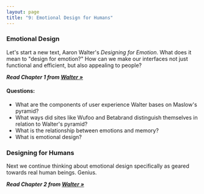 ```yaml
---
layout: page
title: "9: Emotional Design for Humans"
---
```

### Emotional Design

Let's start a new text, Aaron Walter's *Designing for Emotion*. What does it mean to "design for emotion?" How can we make our interfaces not just functional and efficient, but also appealing to people?

***Read Chapter 1 from [Walter »](http://re.philschanely.com/walter)***

#### Questions:

* What are the components of user experience Walter bases on Maslow's pyramid?
* What ways did sites like Wufoo and Betabrand distinguish themselves in relation to Walter's pyramid?
* What is the relationship between emotions and memory?
* What is emotional design?

### Designing for Humans

Next we continue thinking about emotional design specifically as geared towards real human beings. Genius.

***Read Chapter 2 from [Walter »](http://re.philschanely.com/walter)***
